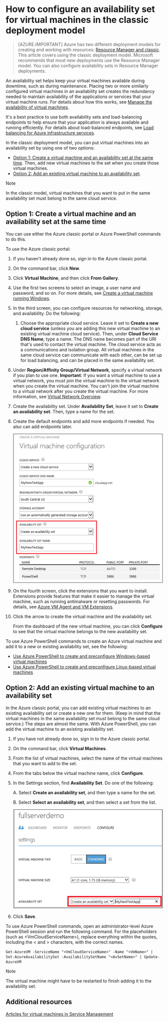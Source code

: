 <properties
    pageTitle="Configure an availability set for classic VMs | Microsoft Azure"
    description="Configure an availability set for a new or existing virtual machine in the classic deployment model using the Azure classic portal and Azure PowerShell."
    services="virtual-machines"
    documentationCenter=""
    authors="cynthn"
    manager="timlt"
    editor=""
    tags="azure-service-management"/>

<tags
    ms.service="virtual-machines"
    ms.workload="infrastructure-services"
    ms.tgt_pltfrm="vm-multiple"
    ms.devlang="na"
    ms.topic="article"
    ms.date="01/07/2016"
    ms.author="cynthn"/>

# How to configure an availability set for virtual machines in the classic deployment model
> [AZURE.IMPORTANT] Azure has two different deployment models for creating and working with resources:  [Resource Manager and classic](../resource-manager-deployment-model.md).  This article covers using the classic deployment model. Microsoft recommends that most new deployments use the Resource Manager model. You can also configure availability sets in Resource Manager deployments.

An availability set helps keep your virtual machines available during downtime, such as during maintenance. Placing two or more similarly configured virtual machines in an availability set creates the redundancy needed to maintain availability of the applications or services that your virtual machine runs. For details about how this works, see [Manage the availability of virtual machines](virtual-machines-manage-availability.md).

It's a best practice to use both availability sets and load-balancing endpoints to help ensure that your application is always available and running efficiently. For details about load-balanced endpoints, see [Load balancing for Azure infrastructure services](virtual-machines-load-balance.md).

In the classic deployment model, you can put virtual machines into an availability set by using one of two options:

* [Option 1: Create a virtual machine and an availability set at the same time](#createset.md). Then, add new virtual machines to the set when you create those virtual machines.
* [Option 2: Add an existing virtual machine to an availability set](#addmachine.md).

> [!NOTE]
> In the classic model, virtual machines that you want to put in the same availability set must belong to the same cloud service.
> 
> 
## <a id="createset"> </a>Option 1: Create a virtual machine and an availability set at the same time
You can use either the Azure classic portal or Azure PowerShell commands to do this.

To use the Azure classic portal:

1. If you haven't already done so, sign in to the Azure classic portal.

2. On the command bar, click **New**.

3. Click **Virtual Machine**, and then click **From Gallery**.

4. Use the first two screens to select an image, a user name and password, and so on. For more details, see [Create a virtual machine running Windows](virtual-machines-windows-tutorial.md).

5. In the third screen, you can configure resources for networking, storage, and availability. Do the following:

   1. Choose the appropriate cloud service. Leave it set to **Create a new cloud service** (unless you are adding this new virtual machine to an existing virtual machine cloud service). Then, under **Cloud Service DNS Name**, type a name. The DNS name becomes part of the URI that's used to contact the virtual machine. The cloud service acts as a communications and isolation group. All virtual machines in the same cloud service can communicate with each other, can be set up for load balancing, and can be placed in the same availability set.

2. Under **Region/Affinity Group/Virtual Network**, specify a virtual network if you plan to use one. **Important**: If you want a virtual machine to use a virtual network, you must join the virtual machine to the virtual network when you create the virtual machine. You can't join the virtual machine to a virtual network after you create the virtual machine. For more information, see [Virtual Network Overview](virtual-networks-overview.md).

3. Create the availability set. Under **Availability Set**, leave it set to **Create an availability set**. Then, type a name for the set.

4. Create the default endpoints and add more endpoints if needed. You also can add endpoints later.

   ![Create an availability set for a new virtual machine](./media/virtual-machines-how-to-configure-availability/VMavailabilityset.png)


6. On the fourth screen, click the extensions that you want to install. Extensions provide features that make it easier to manage the virtual machine, such as running antimalware or resetting passwords. For details, see [Azure VM Agent and VM Extensions](virtual-machines-extensions-agent-about.md).

7. Click the arrow to create the virtual machine and the availability set.

   From the dashboard of the new virtual machine, you can click **Configure** to see that the virtual machine belongs to the new availability set.


To use Azure PowerShell commands to create an Azure virtual machine and add it to a new or existing availability set, see the following:

* [Use Azure PowerShell to create and preconfigure Windows-based virtual machines](virtual-machines-ps-create-preconfigure-windows-vms.md)
* [Use Azure PowerShell to create and preconfigure Linux-based virtual machines](virtual-machines-ps-create-preconfigure-linux-vms.md)

## <a id="addmachine"> </a>Option 2: Add an existing virtual machine to an availability set
In the Azure classic portal, you can add existing virtual machines to an existing availability set
 or create a new one for them. (Keep in mind that the virtual machines in the same availability set must belong to the same cloud service.) The steps are almost the same. With Azure PowerShell, you can add the virtual machine to an existing availability set.

1. If you have not already done so, sign in to the Azure classic portal.

2. On the command bar, click **Virtual Machines**.

3. From the list of virtual machines, select the name of the virtual machines that you want to add to the set.

4. From the tabs below the virtual machine name, click **Configure**.

5. In the Settings section, find **Availability Set**. Do one of the following:

    A. Select **Create an availability set**, and then type a name for the set.

    B. Select **Select an availability set**, and then select a set from the list.

    ![Create an availability set for an existing virtual machine](./media/virtual-machines-how-to-configure-availability/VMavailabilityExistingVM.png)

6. Click **Save**.


To use Azure PowerShell commands, open an administrator-level Azure PowerShell session and run the following command. For the placeholders (such as &lt;VmCloudServiceName&gt;), replace everything within the quotes, including the < and > characters, with the correct names.

    Get-AzureVM -ServiceName "<VmCloudServiceName>" -Name "<VmName>" | Set-AzureAvailabilitySet -AvailabilitySetName "<AvSetName>" | Update-AzureVM

> [!NOTE]
> The virtual machine might have to be restarted to finish adding it to the availability set.
> 
> 
## Additional resources
[Articles for virtual machines in Service Management](https://azure.microsoft.com/documentation/articles/?tag=azure-service-managementservice=virtual-machines)

<!-- LINKS -->

[Option 1: Create a virtual machine and an availability set at the same time]: #createset
[Option 2: Add an existing virtual machine to an availability set]: #addmachine

[Load balancing for Azure infrastructure services]: virtual-machines-load-balance.md
[Manage the availability of virtual machines]: virtual-machines-manage-availability.md
[Create a virtual machine running Windows]: virtual-machines-windows-tutorial.md
[Virtual Network overview]: virtual-networks-overview.md
[Articles for virtual machines in Service Management]: https://azure.microsoft.com/documentation/articles/?tag=azure-service-management&service=virtual-machines 
